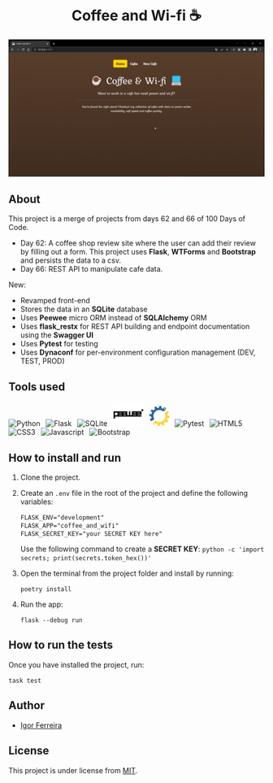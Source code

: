 <div align="center">
    <h1>Coffee and Wi-fi ☕</h1>
    <div>
        <img src="demo.gif"  alt="Coffee and Wi-fi Website">
    </div>
</div>

## About

This project is a merge of projects from days 62 and 66 of 100 Days of Code.
- Day 62: A coffee shop review site where the user can add their review by filling out a form. This project uses **Flask**, **WTForms** and **Bootstrap** and persists the data to a csv.
- Day 66: REST API to manipulate cafe data.

New:
- Revamped front-end
- Stores the data in an **SQLite** database
- Uses **Peewee** micro ORM instead of **SQLAlchemy** ORM
- Uses **flask_restx** for REST API building and endpoint documentation using the **Swagger UI**
- Uses **Pytest** for testing
- Uses **Dynaconf** for per-environment configuration management (DEV, TEST, PROD)

## Tools used
<div>
    <img src="https://cdn.jsdelivr.net/gh/devicons/devicon/icons/python/python-original.svg" width="40" alt="Python" title="Python">&ensp;
    <img src="https://cdn.jsdelivr.net/gh/devicons/devicon/icons/flask/flask-original.svg" width="40" alt="Flask" title="Flask">&ensp;
    <img src="https://cdn.jsdelivr.net/gh/devicons/devicon/icons/sqlite/sqlite-original.svg" width="40" alt="SQLite" title="SQLite">&ensp;
    <img src="coffee_and_wifi/static/images/peewee-logo.svg" width="60" alt="Peewee" title="Peewee">&ensp;
    <img src="coffee_and_wifi/static/images/dynaconf-logo.svg" width="40" alt="Dynaconf" title="Dynaconf">&ensp;
    <img src="https://cdn.jsdelivr.net/gh/devicons/devicon/icons/pytest/pytest-original.svg" width="40" alt="Pytest" title="Pytest">&ensp;
    <img src="https://cdn.jsdelivr.net/gh/devicons/devicon/icons/html5/html5-original.svg" width="40" alt="HTML5" title="HTML5">&ensp;
    <img src="https://cdn.jsdelivr.net/gh/devicons/devicon/icons/css3/css3-original.svg" width="40" alt="CSS3" title="CSS3">&ensp;
    <img src="https://cdn.jsdelivr.net/gh/devicons/devicon/icons/javascript/javascript-original.svg" width="40" alt="Javascript" title="Javascript">&ensp;
    <img src="https://cdn.jsdelivr.net/gh/devicons/devicon/icons/bootstrap/bootstrap-original.svg" width="40" alt="Bootstrap" title="Bootstrap">
</div>

## How to install and run

1. Clone the project.
2. Create an `.env` file in the root of the project and define the following variables:
    
    ```properties
    FLASK_ENV="development"
    FLASK_APP="coffee_and_wifi"
    FLASK_SECRET_KEY="your SECRET KEY here"
    ```
    Use the following command to create a **SECRET KEY**: `python -c 'import secrets; print(secrets.token_hex())'`
3. Open the terminal from the project folder and install by running:
    ```
    poetry install
    ```
4. Run the app:
   ```
   flask --debug run
   ```

## How to run the tests

Once you have installed the project, run:
``` 
task test
```

## Author

-   [Igor Ferreira](https://github.com/ig0r-ferreira)

## License

This project is under license from [MIT](LICENSE).